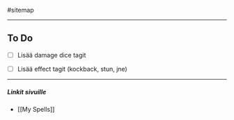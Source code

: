 #sitemap 

---
## To Do
- [ ] Lisää damage dice tagit
- [ ] Lisää effect tagit (kockback, stun, jne)
 

---
##### Linkit sivuille
- [[My Spells]]